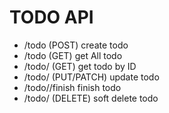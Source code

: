 # TODO API

- /todo (POST) create todo
- /todo (GET) get All todo
- /todo/<id> (GET) get todo by ID
- /todo/<id> (PUT/PATCH) update todo
- /todo/<id>/finish finish todo
- /todo/<id> (DELETE) soft delete todo